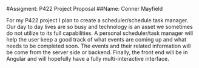 #Assigment: P422 Project Proposal
##Name: Conner Mayfield



For my P422 project I plan to create a scheduler/schedule task manager. 
Our day to day lives are so busy and technology is an asset we sometimes do not utilize to its full capabilities.
A personal scheduler/task manager will help the user keep a good track of what events are coming up and what needs to be completed soon. 
The events and their related information will be come from the server side or backend. 
Finally, the front end will be in Angular and will hopefully have a fully multi-interactive interface. 


